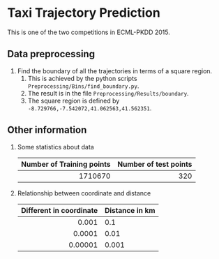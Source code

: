 
# Taxi Trajectory Prediction

This is one of the two competitions in ECML-PKDD 2015.

## Data preprocessing

1. Find the boundary of all the trajectories in terms of a square region.
   1. This is achieved by the python scripts `Preprocessing/Bins/find_boundary.py`.
   1. The result is in the file `Preprocessing/Results/boundary`.
   1. The square region is defined by `-8.729766,-7.542072,41.062563,41.562351`.

## Other information
1. Some statistics about data

   | Number of Training points | Number of test points|
   |---:|---:|
   |1710670 | 320 |
 
1. Relationship between coordinate and distance

   |Different in coordinate|Distance in km|
   |-----:|-----|
   |0.001   |0.1   |
   |0.0001  |0.01  |
   |0.00001 |0.001 |
